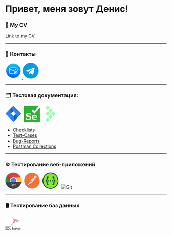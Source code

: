 # Привет, меня зовут Денис!

### 📝 My CV 
[Link to my CV](https://drive.google.com/drive/folders/1UOVPLTGtxLWgTfLaJqsy9iQeF6tuoz62?usp=sharing "Google Drive")

---

### 👋 Контакты

<div id="badges">
    <a href="mailto:dwreznichenko@gmail.com" target="_blank">
      <img src="https://github.com/RezakDV/RezakDV/blob/main/assets/free-icon-new-email-5365351.png" width="50" height="50" alt="Email" />
    </a>
    <a href="https://t.me/Rezak_v" target="_blank">
      <img src="https://github.com/RezakDV/RezakDV/blob/main/assets/free-icon-telegram-2111646.png" width="50" height="50" alt="Telegram" />
    </a>
  </div>

---

### 🗂️ Тестовая документация:

<div>
  <img src="https://github.com/RezakDV/RezakDV/blob/main/assets/atlassian_jira_logo_icon_170511.png" title="Jira" alt="Jira" width="50" height="50"/>&nbsp
  <img src="https://github.com/RezakDV/RezakDV/blob/main/assets/logos--selenium.png" title="Selenium" alt="Selenium" width="50" height="50"/>&nbsp
  <img src="https://github.com/RezakDV/RezakDV/blob/main/assets/simple-icons--testrail.png" title="Testrail" alt="Tetstrail" width="50" height="50"/>&nbsp
</div>

- [Checklists](https://github.com/RezakDV/Checklists)
- [Test-Cases](https://github.com/RezakDV/Test-cases)
- [Bug-Reports](https://github.com/RezakDV/Bug-reports)
- [Postman Collections](https://github.com/RezakDV/Postman-Collections)

---

### ⚙️ Тестирование веб-приложений

<div>
  <img src="https://github.com/RezakDV/RezakDV/blob/main/assets/chrome-dev.512x512.png" title="DevTools" alt="Devtools" width="50" height="50"/>&nbsp
  <img src="https://github.com/RezakDV/RezakDV/blob/main/assets/devicon--postman.png" title="Postman" alt="Postman" width="50" height="50"/>&nbsp
  <img src="https://github.com/RezakDV/RezakDV/blob/main/assets/logos--swagger.png" title="Swagger" alt="Swagger" width="50" height="50"/>&nbsp
   <img src="https://upload.wikimedia.org/wikipedia/commons/3/3f/Git_icon.svg" title="Git" alt="Git" width="50" height="50"/>&nbsp
</div>

---

### 🛢️ Тестирование баз данных
<div>
  <img src="https://github.com/RezakDV/RezakDV/blob/main/assets/microsoft-sql-server-logo-svgrepo-com.png" title="MS SQL" alt="MS SQL" width="50" height="50"/>&nbsp
  </div>
